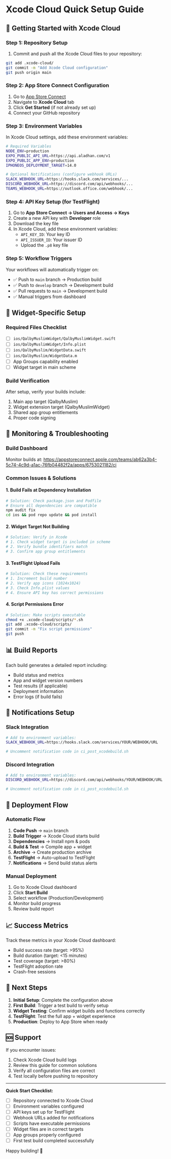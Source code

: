 # Xcode Cloud Quick Setup Guide

## 🚀 Getting Started with Xcode Cloud

### Step 1: Repository Setup
1. Commit and push all the Xcode Cloud files to your repository:
```bash
git add .xcode-cloud/
git commit -m "Add Xcode Cloud configuration"
git push origin main
```

### Step 2: App Store Connect Configuration
1. Go to [App Store Connect](https://appstoreconnect.apple.com/teams/ab62a3b4-5c74-4c9d-a1ac-76fb04482f2a/apps/6753021182/ci)
2. Navigate to **Xcode Cloud** tab
3. Click **Get Started** (if not already set up)
4. Connect your GitHub repository

### Step 3: Environment Variables
In Xcode Cloud settings, add these environment variables:

```bash
# Required Variables
NODE_ENV=production
EXPO_PUBLIC_API_URL=https://api.aladhan.com/v1
EXPO_PUBLIC_APP_ENV=production
IPHONEOS_DEPLOYMENT_TARGET=14.0

# Optional Notifications (configure webhook URLs)
SLACK_WEBHOOK_URL=https://hooks.slack.com/services/...
DISCORD_WEBHOOK_URL=https://discord.com/api/webhooks/...
TEAMS_WEBHOOK_URL=https://outlook.office.com/webhook/...
```

### Step 4: API Key Setup (for TestFlight)
1. Go to **App Store Connect → Users and Access → Keys**
2. Create a new API key with **Developer** role
3. Download the key file
4. In Xcode Cloud, add these environment variables:
   - `API_KEY_ID`: Your key ID
   - `API_ISSUER_ID`: Your issuer ID
   - Upload the `.p8` key file

### Step 5: Workflow Triggers
Your workflows will automatically trigger on:
- ✅ Push to `main` branch → Production build
- ✅ Push to `develop` branch → Development build  
- ✅ Pull requests to `main` → Development build
- ✅ Manual triggers from dashboard

## 📱 Widget-Specific Setup

### Required Files Checklist
- [ ] `ios/QalbyMuslimWidget/QalbyMuslimWidget.swift`
- [ ] `ios/QalbyMuslimWidget/Info.plist`
- [ ] `ios/QalbyMuslim/WidgetData.swift`
- [ ] `ios/QalbyMuslim/WidgetData.m`
- [ ] App Groups capability enabled
- [ ] Widget target in main scheme

### Build Verification
After setup, verify your builds include:
1. Main app target (QalbyMuslim)
2. Widget extension target (QalbyMuslimWidget)
3. Shared app group entitlements
4. Proper code signing

## 🔧 Monitoring & Troubleshooting

### Build Dashboard
Monitor builds at: https://appstoreconnect.apple.com/teams/ab62a3b4-5c74-4c9d-a1ac-76fb04482f2a/apps/6753021182/ci

### Common Issues & Solutions

#### 1. Build Fails at Dependency Installation
```bash
# Solution: Check package.json and Podfile
# Ensure all dependencies are compatible
npm audit fix
cd ios && pod repo update && pod install
```

#### 2. Widget Target Not Building
```bash
# Solution: Verify in Xcode
# 1. Check widget target is included in scheme
# 2. Verify bundle identifiers match
# 3. Confirm app group entitlements
```

#### 3. TestFlight Upload Fails
```bash
# Solution: Check these requirements
# 1. Increment build number
# 2. Verify app icons (1024x1024)
# 3. Check Info.plist values
# 4. Ensure API key has correct permissions
```

#### 4. Script Permissions Error
```bash
# Solution: Make scripts executable
chmod +x .xcode-cloud/scripts/*.sh
git add .xcode-cloud/scripts/
git commit -m "Fix script permissions"
git push
```

## 📊 Build Reports

Each build generates a detailed report including:
- Build status and metrics
- App and widget version numbers
- Test results (if applicable)
- Deployment information
- Error logs (if build fails)

## 🔔 Notifications Setup

### Slack Integration
```bash
# Add to environment variables:
SLACK_WEBHOOK_URL=https://hooks.slack.com/services/YOUR/WEBHOOK/URL

# Uncomment notification code in ci_post_xcodebuild.sh
```

### Discord Integration
```bash
# Add to environment variables:
DISCORD_WEBHOOK_URL=https://discord.com/api/webhooks/YOUR/WEBHOOK/URL

# Uncomment notification code in ci_post_xcodebuild.sh
```

## 🚀 Deployment Flow

### Automatic Flow
1. **Code Push** → `main` branch
2. **Build Trigger** → Xcode Cloud starts build
3. **Dependencies** → Install npm & pods
4. **Build & Test** → Compile app + widget
5. **Archive** → Create production archive
6. **TestFlight** → Auto-upload to TestFlight
7. **Notifications** → Send build status alerts

### Manual Deployment
1. Go to Xcode Cloud dashboard
2. Click **Start Build**
3. Select workflow (Production/Development)
4. Monitor build progress
5. Review build report

## 📈 Success Metrics

Track these metrics in your Xcode Cloud dashboard:
- Build success rate (target: >95%)
- Build duration (target: <15 minutes)
- Test coverage (target: >80%)
- TestFlight adoption rate
- Crash-free sessions

## 🎯 Next Steps

1. **Initial Setup**: Complete the configuration above
2. **First Build**: Trigger a test build to verify setup
3. **Widget Testing**: Confirm widget builds and functions correctly
4. **TestFlight**: Test the full app + widget experience
5. **Production**: Deploy to App Store when ready

## 🆘 Support

If you encounter issues:
1. Check Xcode Cloud build logs
2. Review this guide for common solutions
3. Verify all configuration files are correct
4. Test locally before pushing to repository

---

**Quick Start Checklist:**
- [ ] Repository connected to Xcode Cloud
- [ ] Environment variables configured
- [ ] API keys set up for TestFlight
- [ ] Webhook URLs added for notifications
- [ ] Scripts have executable permissions
- [ ] Widget files are in correct targets
- [ ] App groups properly configured
- [ ] First test build completed successfully

Happy building! 🎉